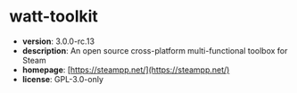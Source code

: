 # watt-toolkit

- **version**: 3.0.0-rc.13
- **description**: An open source cross-platform multi-functional toolbox for Steam
- **homepage**: [https://steampp.net/](https://steampp.net/)
- **license**: GPL-3.0-only

